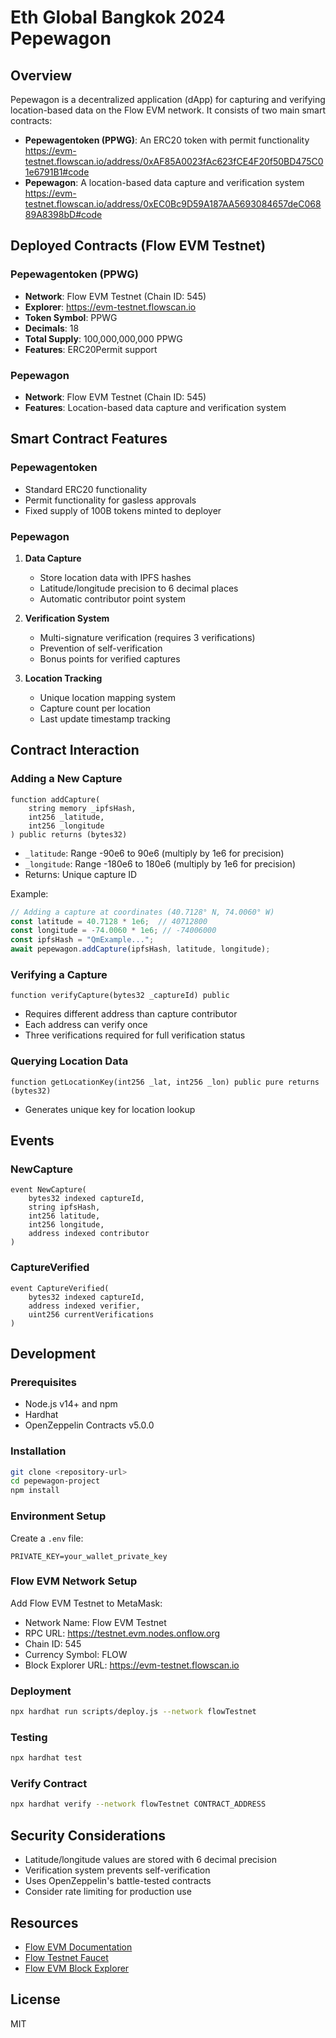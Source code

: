 # Eth Global Bangkok 2024 Pepewagon 

## Overview
Pepewagon is a decentralized application (dApp) for capturing and verifying location-based data on the Flow EVM network. It consists of two main smart contracts:
- **Pepewagentoken (PPWG)**: An ERC20 token with permit functionality
https://evm-testnet.flowscan.io/address/0xAF85A0023fAc623fCE4F20f50BD475C01e6791B1#code
- **Pepewagon**: A location-based data capture and verification system
https://evm-testnet.flowscan.io/address/0xEC0Bc9D59A187AA5693084657deC06889A8398bD#code


## Deployed Contracts (Flow EVM Testnet)

### Pepewagentoken (PPWG)
- **Network**: Flow EVM Testnet (Chain ID: 545)
- **Explorer**: https://evm-testnet.flowscan.io
- **Token Symbol**: PPWG
- **Decimals**: 18
- **Total Supply**: 100,000,000,000 PPWG
- **Features**: ERC20Permit support

### Pepewagon
- **Network**: Flow EVM Testnet (Chain ID: 545)
- **Features**: Location-based data capture and verification system

## Smart Contract Features

### Pepewagentoken
- Standard ERC20 functionality
- Permit functionality for gasless approvals
- Fixed supply of 100B tokens minted to deployer

### Pepewagon
1. **Data Capture**
   - Store location data with IPFS hashes
   - Latitude/longitude precision to 6 decimal places
   - Automatic contributor point system

2. **Verification System**
   - Multi-signature verification (requires 3 verifications)
   - Prevention of self-verification
   - Bonus points for verified captures

3. **Location Tracking**
   - Unique location mapping system
   - Capture count per location
   - Last update timestamp tracking

## Contract Interaction

### Adding a New Capture
```solidity
function addCapture(
    string memory _ipfsHash,
    int256 _latitude,
    int256 _longitude
) public returns (bytes32)
```
- `_latitude`: Range -90e6 to 90e6 (multiply by 1e6 for precision)
- `_longitude`: Range -180e6 to 180e6 (multiply by 1e6 for precision)
- Returns: Unique capture ID

Example:
```javascript
// Adding a capture at coordinates (40.7128° N, 74.0060° W)
const latitude = 40.7128 * 1e6;  // 40712800
const longitude = -74.0060 * 1e6; // -74006000
const ipfsHash = "QmExample...";
await pepewagon.addCapture(ipfsHash, latitude, longitude);
```

### Verifying a Capture
```solidity
function verifyCapture(bytes32 _captureId) public
```
- Requires different address than capture contributor
- Each address can verify once
- Three verifications required for full verification status

### Querying Location Data
```solidity
function getLocationKey(int256 _lat, int256 _lon) public pure returns (bytes32)
```
- Generates unique key for location lookup

## Events

### NewCapture
```solidity
event NewCapture(
    bytes32 indexed captureId,
    string ipfsHash,
    int256 latitude,
    int256 longitude,
    address indexed contributor
)
```

### CaptureVerified
```solidity
event CaptureVerified(
    bytes32 indexed captureId,
    address indexed verifier,
    uint256 currentVerifications
)
```

## Development

### Prerequisites
- Node.js v14+ and npm
- Hardhat
- OpenZeppelin Contracts v5.0.0

### Installation
```bash
git clone <repository-url>
cd pepewagon-project
npm install
```

### Environment Setup
Create a `.env` file:
```
PRIVATE_KEY=your_wallet_private_key
```

### Flow EVM Network Setup
Add Flow EVM Testnet to MetaMask:
- Network Name: Flow EVM Testnet
- RPC URL: https://testnet.evm.nodes.onflow.org
- Chain ID: 545
- Currency Symbol: FLOW
- Block Explorer URL: https://evm-testnet.flowscan.io

### Deployment
```bash
npx hardhat run scripts/deploy.js --network flowTestnet
```

### Testing
```bash
npx hardhat test
```

### Verify Contract
```bash
npx hardhat verify --network flowTestnet CONTRACT_ADDRESS
```

## Security Considerations
- Latitude/longitude values are stored with 6 decimal precision
- Verification system prevents self-verification
- Uses OpenZeppelin's battle-tested contracts
- Consider rate limiting for production use

## Resources
- [Flow EVM Documentation](https://developers.flow.com/evm)
- [Flow Testnet Faucet](https://testnet-faucet.onflow.org)
- [Flow EVM Block Explorer](https://evm-testnet.flowscan.io)

## License
MIT

